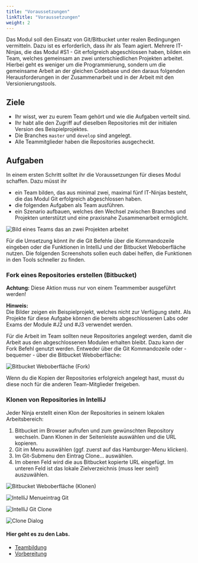 ```yaml
---
title: "Voraussetzungen"
linkTitle: "Voraussetzungen"
weight: 2
---
```


Das Modul soll den Einsatz von Git/Bitbucket unter realen Bedingungen vermitteln. Dazu ist es erforderlich,
dass ihr als Team agiert. Mehrere IT-Ninjas, die das Modul #S1 - Git erfolgreich abgeschlossen haben, bilden ein
Team, welches gemeinsam an zwei unterschiedlichen Projekten arbeitet. Hierbei geht es weniger um die
Programmierung, sondern um die gemeinsame Arbeit an der gleichen Codebase und den daraus folgenden Herausforderungen
in der Zusammenarbeit und in der Arbeit mit den Versionierungstools.

## Ziele

- Ihr wisst, wer zu eurem Team gehört und wie die Aufgaben verteilt sind.
- Ihr habt alle den Zugriff auf dieselben Repositories mit der initialen Version des Beispielprojektes.
- Die Branches `master` und `develop`  sind angelegt.
- Alle Teammitglieder haben die Repositories ausgecheckt.

## Aufgaben

In einem ersten Schritt solltet ihr die Voraussetzungen für dieses Modul schaffen. Dazu müsst ihr 

- ein Team bilden, das aus minimal zwei, maximal fünf IT-Ninjas besteht, die das Modul Git erfolgreich abgeschlossen haben.
- die folgenden Aufgaben als Team ausführen.
- ein Szenario aufbauen, welches den Wechsel zwischen Branches und Projekten unterstützt und eine praxisnahe Zusammenarbeit ermöglicht.

![Bild eines Teams das an zwei Projekten arbeitet](../preliminaries/team.png)


Für die Umsetzung könnt ihr die Git Befehle über die Kommandozeile eingeben oder die Funktionen in 
IntelliJ und der Bitbucket Weboberfläche nutzen. Die folgenden Screenshots sollen euch dabei helfen, 
die Funktionen in den Tools schneller zu finden.

### Fork eines Repositories erstellen (Bitbucket)

**Achtung:** Diese Aktion muss nur von einem Teammember ausgeführt werden!

**Hinweis:**<br>
Die Bilder zeigen ein Beispielprojekt, welches nicht zur Verfügung steht. Als Projekte für diese Aufgabe
können die bereits abgeschlossenen Labs oder Exams der Module #J2 und #J3 verwendet werden.

Für die Arbeit im Team sollten neue Repositories angelegt werden, damit die Arbeit aus den abgeschlossenen
Modulen erhalten bleibt. Dazu kann der Fork Befehl genutzt werden. Entweder über die Git Kommandozeile oder - bequemer - 
über die Bitbucket Weboberfläche:

![Bitbucket Weboberfläche (Fork)](../preliminaries/bitbucket_fork.png)

Wenn du die Kopien der Repositories erfolgreich angelegt hast, musst du diese noch für die anderen 
Team-Mitglieder freigeben.


### Klonen von Repositories in IntelliJ

Jeder Ninja erstellt einen Klon der Repositories in seinem lokalen Arbeitsbereich:

1. Bitbucket im Browser aufrufen und zum gewünschten Repository wechseln. Dann Klonen in der Seitenleiste auswählen und die URL kopieren. 
2. Git im Menu auswählen (ggf. zuerst auf das Hamburger-Menu klicken).
3. Im Git-Submenu den Eintrag Clone... auswählen.
4. Im oberen Feld wird die aus Bitbucket kopierte URL eingefügt. Im unteren Feld ist das lokale Zielverzeichnis (muss leer sein!) auszuwählen.

![Bitbucket Weboberfläche (Klonen)](../preliminaries/bitbucket.png)

![IntelliJ Menueintrag Git](../preliminaries/intellij_git.png)

![IntelliJ Git Clone](../preliminaries/intellij_clone.png)

![Clone Dialog](../preliminaries/intellij_clonedialog.png)


#### Hier geht es zu den Labs.
- [Teambildung](../../../labs/git/vertiefung/01_team)
- [Vorbereitung](../../../labs/git/vertiefung/02_preparing)



